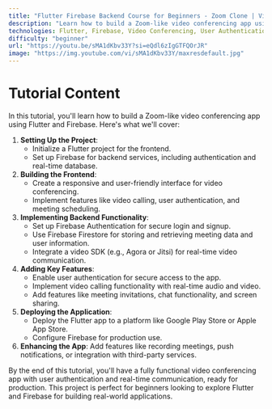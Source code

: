 ```yaml
---
title: "Flutter Firebase Backend Course for Beginners - Zoom Clone | Video Conferencing App"
description: "Learn how to build a Zoom-like video conferencing app using Flutter and Firebase. This tutorial covers video calling, user authentication, and real-time communication for beginners."
technologies: Flutter, Firebase, Video Conferencing, User Authentication, Real-time Communication
difficulty: "beginner"
url: "https://youtu.be/sMA1dKbv33Y?si=eQdl6zIgGTFQOrJR"
image: "https://img.youtube.com/vi/sMA1dKbv33Y/maxresdefault.jpg"
---
```


# Tutorial Content

In this tutorial, you'll learn how to build a Zoom-like video conferencing app using Flutter and Firebase. Here's what we'll cover:

1. **Setting Up the Project**:
   - Initialize a Flutter project for the frontend.
   - Set up Firebase for backend services, including authentication and real-time database.
2. **Building the Frontend**:
   - Create a responsive and user-friendly interface for video conferencing.
   - Implement features like video calling, user authentication, and meeting scheduling.
3. **Implementing Backend Functionality**:
   - Set up Firebase Authentication for secure login and signup.
   - Use Firebase Firestore for storing and retrieving meeting data and user information.
   - Integrate a video SDK (e.g., Agora or Jitsi) for real-time video communication.
4. **Adding Key Features**:
   - Enable user authentication for secure access to the app.
   - Implement video calling functionality with real-time audio and video.
   - Add features like meeting invitations, chat functionality, and screen sharing.
5. **Deploying the Application**:
   - Deploy the Flutter app to a platform like Google Play Store or Apple App Store.
   - Configure Firebase for production use.
6. **Enhancing the App**: Add features like recording meetings, push notifications, or integration with third-party services.

By the end of this tutorial, you'll have a fully functional video conferencing app with user authentication and real-time communication, ready for production. This project is perfect for beginners looking to explore Flutter and Firebase for building real-world applications.